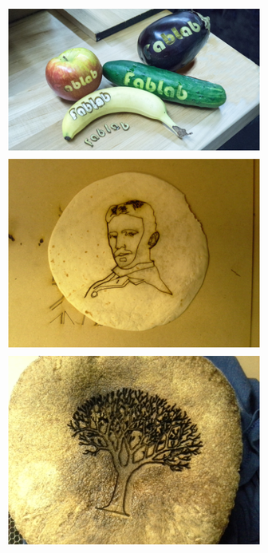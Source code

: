 ![Laser cut food](https://raw.githubusercontent.com/jasonwebb/How-to-Build-Almost-Anything-Fall-2015/master/Week%203%20-%20laser%20cutting/images/Laser%20cut%20food%20(1).jpg)

![Tesla on a tortilla](https://raw.githubusercontent.com/jasonwebb/How-to-Build-Almost-Anything-Fall-2015/master/Week%203%20-%20laser%20cutting/images/Laser%20cut%20food%20(8).jpg)

![Etched tree on loaf of bread](https://raw.githubusercontent.com/jasonwebb/How-to-Build-Almost-Anything-Fall-2015/master/Week%203%20-%20laser%20cutting/images/Laser%20cut%20food%20(11).jpg)